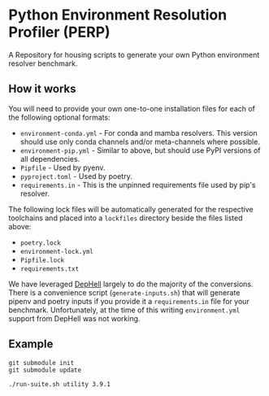 # Python Environment Resolution Profiler (PERP)

A Repository for housing scripts to generate your own Python environment
resolver benchmark.

## How it works

You will need to provide your own one-to-one installation files for each of the
following optional formats:

- `environment-conda.yml` - For conda and mamba resolvers. This version should
  use only conda channels and/or meta-channels where possible.
- `environment-pip.yml` - Similar to above, but should use PyPI versions of all
  dependencies.
- `Pipfile` - Used by pyenv.
- `pyproject.toml` - Used by poetry.
- `requirements.in` - This is the unpinned requirements file used by pip's
  resolver.

The following lock files will be automatically generated for the respective toolchains and placed into a `lockfiles` directory beside the files listed above:

- `poetry.lock`
- `environment-lock.yml`
- `Pipfile.lock`
- `requirements.txt`

We have leveraged [DepHell](https://github.com/dephell/dephell) largely to
do the majority of the conversions. There is a convenience script
(`generate-inputs.sh`) that will generate pipenv and poetry inputs if you
provide it a `requirements.in` file for your benchmark. Unfortunately, at the
time of this writing `environment.yml` support from DepHell was not working.

## Example

```
git submodule init
git submodule update
```

```
./run-suite.sh utility 3.9.1
```
